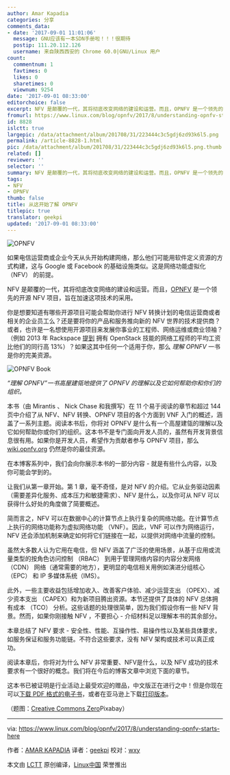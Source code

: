 ```yaml
---
author: Amar Kapadia
categories: 分享
comments_data:
- date: '2017-09-01 11:01:06'
  message: GNU应该有一本SDN手册啦！！！很期待
  postip: 111.20.112.126
  username: 来自陕西西安的 Chrome 60.0|GNU/Linux 用户
count:
  commentnum: 1
  favtimes: 0
  likes: 0
  sharetimes: 0
  viewnum: 9254
date: '2017-09-01 08:33:00'
editorchoice: false
excerpt: NFV 是颠覆的一代，其将彻底改变网络的建设和运营。而且，OPNFV 是一个领先的开源 NFV 项目，旨在加速这项技术的采用。
fromurl: https://www.linux.com/blog/opnfv/2017/8/understanding-opnfv-starts-here
id: 8828
islctt: true
largepic: /data/attachment/album/201708/31/223444c3c5gdj6zd93k6l5.png
permalink: /article-8828-1.html
pic: /data/attachment/album/201708/31/223444c3c5gdj6zd93k6l5.png.thumb.jpg
related: []
reviewer: ''
selector: ''
summary: NFV 是颠覆的一代，其将彻底改变网络的建设和运营。而且，OPNFV 是一个领先的开源 NFV 项目，旨在加速这项技术的采用。
tags:
- NFV
- OPNFV
thumb: false
title: 从这开始了解 OPNFV
titlepic: true
translator: geekpi
updated: '2017-09-01 08:33:00'
---
```


![OPNFV](/data/attachment/album/201708/31/223444c3c5gdj6zd93k6l5.png "OPNFV")


如果电信运营商或企业今天从头开始构建网络，那么他们可能用软件定义资源的方式构建，这与 Google 或 Facebook 的基础设施类似。这是网络功能虚拟化 （NFV） 的前提。


NFV 是颠覆的一代，其将彻底改变网络的建设和运营。而且，[OPNFV](https://www.opnfv.org/) 是一个领先的开源 NFV 项目，旨在加速这项技术的采用。


你是想要知道有哪些开源项目可能会帮助你进行 NFV 转换计划的电信运营商或者相关的企业员工么？还是要将你的产品和服务推向新的 NFV 世界的技术提供商？或者，也许是一名想使用开源项目来发展你事业的工程师、网络运维或商业领袖？（例如 2013 年 Rackspace [提到](https://blog.rackspace.com/solving-the-openstack-talent-gap) 拥有 OpenStack 技能的网络工程师的平均工资比他们的同行高 13%）？如果这其中任何一个适用于你，那么 *理解 OPNFV* 一书是你的完美资源。


![OPNFV Book](/data/attachment/album/201708/31/223445hqxtv9f2vvjyjttl.jpg)


*“理解 OPNFV”一书高屋建瓴地提供了 OPNFV 的理解以及它如何帮助你和你们的组织。*


本书（由 Mirantis 、 Nick Chase 和我撰写）在 11 个易于阅读的章节和超过 144 页中介绍了从 NFV、NFV 转换、OPNFV 项目的各个方面到 VNF 入门的概述，涵盖了一系列主题。阅读本书后，你将对 OPNFV 是什么有一个高屋建瓴的理解以及它如何帮助你或你们的组织。这本书不是专门面向开发人员的，虽然有开发背景信息很有用。如果你是开发人员，希望作为贡献者参与 OPNFV 项目，那么 [wiki.opnfv.org](https://wiki.opnfv.org/) 仍然是你的最佳资源。


在本博客系列中，我们会向你展示本书的一部分内容 - 就是有些什么内容，以及你可能会学到的。


让我们从第一章开始。第 1 章，毫不奇怪，是对 NFV 的介绍。它从业务驱动因素（需要差异化服务、成本压力和敏捷需求）、NFV 是什么，以及你可从 NFV 可以获得什么好处的角度做了简要概述。


简而言之，NFV 可以在数据中心的计算节点上执行复杂的网络功能。在计算节点上执行的网络功能称为虚拟网络功能 （VNF）。因此，VNF 可以作为网络运行，NFV 还会添加机制来确定如何将它们链接在一起，以提供对网络中流量的控制。


虽然大多数人认为它用在电信，但 NFV 涵盖了广泛的使用场景，从基于应用或流量类型的按角色访问控制 （RBAC） 到用于管理网络内容的内容分发网络 （CDN） 网络（通常需要的地方），更明显的电信相关用例如演进分组核心 （EPC） 和 IP 多媒体系统（IMS）。


此外，一些主要收益包括增加收入、改善客户体验、减少运营支出 （OPEX）、减少资本支出 （CAPEX）和为新项目腾出资源。本节还提供了具体的 NFV 总体拥有成本 （TCO） 分析。这些话题的处理很简单，因为我们假设你有一些 NFV 背景。然而，如果你刚接触 NFV ，不要担心 - 介绍材料足以理解本书的其余部分。


本章总结了 NFV 要求 - 安全性、性能、互操作性、易操作性以及某些具体要求，如服务保证和服务功能链。不符合这些要求，没有 NFV 架构或技术可以真正成功。


阅读本章后，你将对为什么 NFV 非常重要、NFV是什么，以及 NFV 成功的技术要求有一个很好的概念。我们将在今后的博客文章中浏览下面的章节。


这本书已被证明是行业活动上最受欢迎的赠品，中文版正在进行之中！但是你现在可以[下载 PDF 格式的电子书](https://www.opnfv.org/resources/download-understanding-opnfv-ebook)，或者在亚马逊上下载[打印版本](https://www.amazon.com/dp/B071LQY724/ref=cm_sw_r_cp_ep_dp_pgFMzbM8YHJA9)。


（题图：[Creative Commons Zero](https://www.linux.com/licenses/category/creative-commons-zero)Pixabay）




---


via: <https://www.linux.com/blog/opnfv/2017/8/understanding-opnfv-starts-here>


作者：[AMAR KAPADIA](https://www.linux.com/users/akapadia) 译者：[geekpi](https://github.com/geekpi) 校对：[wxy](https://github.com/wxy)


本文由 [LCTT](https://github.com/LCTT/TranslateProject) 原创编译，[Linux中国](https://linux.cn/) 荣誉推出